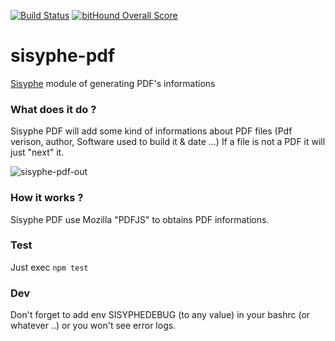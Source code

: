 [![Build Status](https://travis-ci.org/istex/sisyphe-pdf.svg?branch=master)](https://travis-ci.org/istex/sisyphe-pdf)
[![bitHound Overall Score](https://www.bithound.io/github/istex/sisyphe-pdf/badges/score.svg)](https://www.bithound.io/github/istex/sisyphe-pdf)

sisyphe-pdf
=======
[Sisyphe](https://github.com/istex/sisyphe) module of generating PDF's informations

### What does it do ?
Sisyphe PDF will add some kind of informations about PDF files  (Pdf verison, author, Software used to build it & date ...)
If a file is not a PDF it will just "next" it.

![sisyphe-pdf-out](/src/worker/pdf/sisyphe-pdf-out.png)


### How it works ?
Sisyphe PDF use Mozilla "PDFJS" to obtains PDF informations.

### Test
Just exec `npm test`


### Dev
Don't forget to add env SISYPHEDEBUG (to any value) in your bashrc (or whatever ..) or you won't see error logs.
